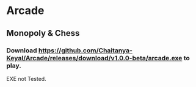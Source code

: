 # Arcade

## Monopoly & Chess

### Download <https://github.com/Chaitanya-Keyal/Arcade/releases/download/v1.0.0-beta/arcade.exe> to play.

EXE not Tested.
